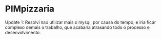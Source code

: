 # PIMpizzaria

Update 1:
Resolvi nao utilizar mais o mysql, por causa do tempo, e iria ficar complexo demais o trabalho, que acabaria atrasando todo o processo e desenvolvimento.
